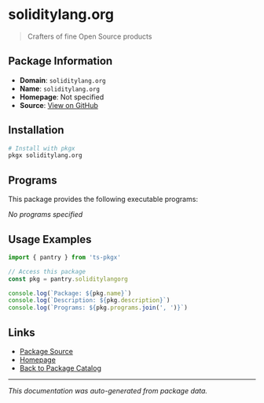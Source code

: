 # soliditylang.org

> Crafters of fine Open Source products

## Package Information

- **Domain**: `soliditylang.org`
- **Name**: `soliditylang.org`
- **Homepage**: Not specified
- **Source**: [View on GitHub](https://github.com/pkgxdev/pantry/tree/main/projects/soliditylang.org/package.yml)

## Installation

```bash
# Install with pkgx
pkgx soliditylang.org
```

## Programs

This package provides the following executable programs:

*No programs specified*

## Usage Examples

```typescript
import { pantry } from 'ts-pkgx'

// Access this package
const pkg = pantry.soliditylangorg

console.log(`Package: ${pkg.name}`)
console.log(`Description: ${pkg.description}`)
console.log(`Programs: ${pkg.programs.join(', ')}`)
```

## Links

- [Package Source](https://github.com/pkgxdev/pantry/tree/main/projects/soliditylang.org/package.yml)
- [Homepage](#)
- [Back to Package Catalog](../package-catalog.md)

---

*This documentation was auto-generated from package data.*
